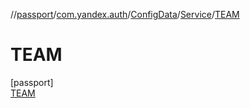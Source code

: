 //[passport](../../../../../index.md)/[com.yandex.auth](../../../index.md)/[ConfigData](../../index.md)/[Service](../index.md)/[TEAM](index.md)

# TEAM

[passport]\
[TEAM](index.md)
